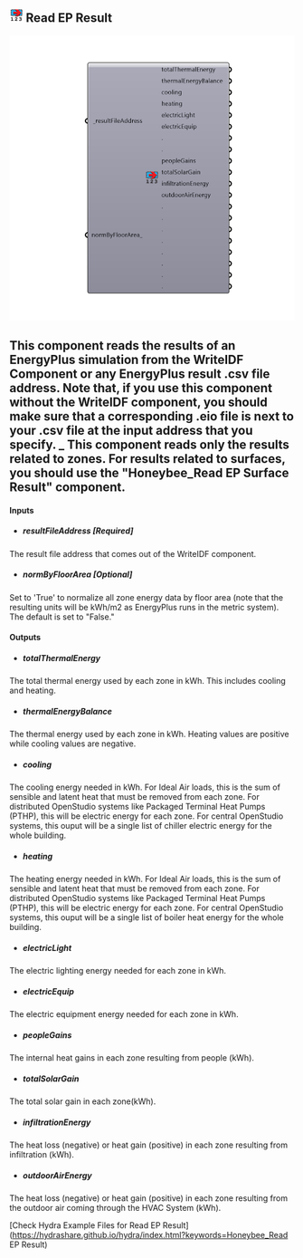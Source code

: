 ## ![](../../images/icons/Read_EP_Result.png) Read EP Result

![](../../images/components/Read_EP_Result.png)

This component reads the results of an EnergyPlus simulation from the WriteIDF Component or any EnergyPlus result .csv file address.  Note that, if you use this component without the WriteIDF component, you should make sure that a corresponding .eio file is next to your .csv file at the input address that you specify.
 _
 This component reads only the results related to zones.  For results related to surfaces, you should use the "Honeybee_Read EP Surface Result" component.
 -
 

#### Inputs
* ##### resultFileAddress [Required]
The result file address that comes out of the WriteIDF component.
* ##### normByFloorArea [Optional]
Set to 'True' to normalize all zone energy data by floor area (note that the resulting units will be kWh/m2 as EnergyPlus runs in the metric system).  The default is set to "False."

#### Outputs
* ##### totalThermalEnergy
The total thermal energy used by each zone in kWh.  This includes cooling and heating.
* ##### thermalEnergyBalance
The thermal energy used by each zone in kWh.  Heating values are positive while cooling values are negative.
* ##### cooling
The cooling energy needed in kWh. For Ideal Air loads, this is the sum of sensible and latent heat that must be removed from each zone.  For distributed OpenStudio systems like Packaged Terminal Heat Pumps (PTHP), this will be electric energy for each zone. For central OpenStudio systems, this ouput will be a single list of chiller electric energy for the whole building.
* ##### heating
The heating energy needed in kWh. For Ideal Air loads, this is the sum of sensible and latent heat that must be removed from each zone.  For distributed OpenStudio systems like Packaged Terminal Heat Pumps (PTHP), this will be electric energy for each zone.  For central OpenStudio systems, this ouput will be a single list of boiler heat energy for the whole building.
* ##### electricLight
The electric lighting energy needed for each zone in kWh.
* ##### electricEquip
The electric equipment energy needed for each zone in kWh.
* ##### peopleGains
The internal heat gains in each zone resulting from people (kWh).
* ##### totalSolarGain
The total solar gain in each zone(kWh).
* ##### infiltrationEnergy
The heat loss (negative) or heat gain (positive) in each zone resulting from infiltration (kWh).
* ##### outdoorAirEnergy
The heat loss (negative) or heat gain (positive) in each zone resulting from the outdoor air coming through the HVAC System (kWh).


[Check Hydra Example Files for Read EP Result](https://hydrashare.github.io/hydra/index.html?keywords=Honeybee_Read EP Result)